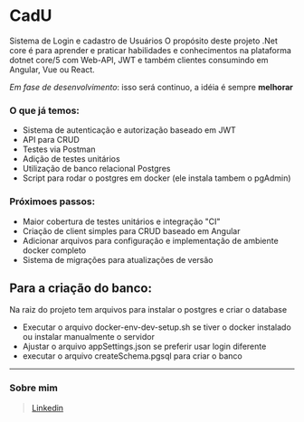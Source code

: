 # CadU
Sistema de Login e cadastro de Usuários
O propósito deste projeto .Net core é para aprender e praticar habilidades e conhecimentos na plataforma dotnet core/5 com Web-API, JWT e também clientes consumindo em Angular, Vue ou React.

_Em fase de desenvolvimento_:
   isso será continuo, a idéia é sempre **melhorar**

### O que já temos:
- Sistema de autenticação e autorização baseado em JWT
- API para CRUD
- Testes via Postman
- Adição de testes unitários
- Utilização de banco relacional Postgres
- Script para rodar o postgres em docker (ele instala tambem o pgAdmin)

### Próximoes passos:
- Maior cobertura de testes unitários e integração "CI"
- Criação de client simples para CRUD baseado em Angular
- Adicionar arquivos para configuração e implementação de ambiente docker completo
- Sistema de migrações para atualizações de versão

## Para a criação do banco:
Na raiz do projeto tem arquivos para instalar o postgres e criar o database
- Executar o arquivo docker-env-dev-setup.sh se tiver o docker instalado ou instalar manualmente o servidor
- Ajustar o arquivo appSettings.json se preferir usar login diferente
- executar o arquivo createSchema.pgsql para criar o banco


---
### Sobre mim
>[Linkedin](https://www.linkedin.com/in/danielcastilho74/)
